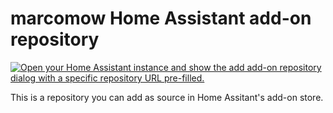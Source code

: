 # marcomow Home Assistant add-on repository
[![Open your Home Assistant instance and show the add add-on repository dialog with a specific repository URL pre-filled.](https://my.home-assistant.io/badges/supervisor_add_addon_repository.svg)](https://my.home-assistant.io/redirect/supervisor_add_addon_repository/?repository_url=https%3A%2F%2Fgithub.com%2Fmarcomowq%2Fhass-addons)

This is a repository you can add as source in Home Assitant's add-on store.
